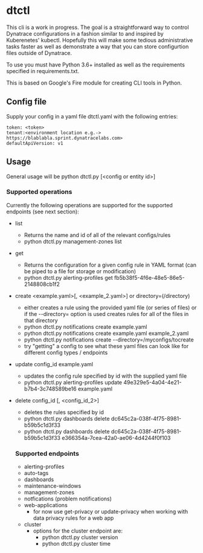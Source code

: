 # dtctl
This cli is a work in progress. The goal is a straightforward way to control Dynatrace configurations in a fashion similar to and inspired by Kuberenetes' kubectl. Hopefully this will make some tedious administrative tasks faster as well as demonstrate a way that you can store configurtion files outside of Dynatrace.

To use you must have Python 3.6+ installed as well as the requirements specified in requirements.txt.

This is based on Google's Fire module for creating CLI tools in Python.

## Config file
Supply your config in a yaml file dtctl.yaml with the following entries:
```
token: <token>
tenant:<environment location e.g.-> https://blablabla.sprint.dynatracelabs.com>
defaultApiVersion: v1
```
## Usage
General usage will be python dtctl.py <endpoint> <operation> [\<config or entity id>]
### Supported operations
Currently the following operations are supported for the supported endpoints (see next section):
* list
  - Returns the name and id of all of the relevant configs/rules
  - python dtctl.py management-zones list
* get <id>
  - Returns the configuration for a given config rule in YAML format (can be piped to a file for storage or modification)
  - python dtctl.py alerting-profiles get fb5b38f5-4f6e-48e5-86e5-2148808cb1f2
* create <example.yaml>[, <example_2.yaml>] or directory=(/directory)
  - either creates a rule using the provided yaml file (or series of files) or if the --directory= option is used creates rules for all of the files in that directory
  - python dtctl.py notifications create example.yaml
  - python dtctl.py notifications create example.yaml example_2.yaml
  - python dtctl.py notifications create --directory=/myconfigs/tocreate
  - try "getting" a config to see what these yaml files can look like for different config types / endpoints
* update config_id example.yaml
  - updates the config rule specified by id with the supplied yaml file
  - python dtctl.py alerting-profiles update 49e329e5-4a04-4e21-b7b4-3c748589be16 example.yaml
* delete config_id [, <config_id_2>]
  - deletes the rules specified by id
  - python dtctl.py dashboards delete dc645c2a-038f-4f75-8981-b59b5c1d3f33
  - python dtctl.py dashboards delete dc645c2a-038f-4f75-8981-b59b5c1d3f33 e366354a-7cea-42a0-ae06-4d4244f0f103
  
  ### Supported endpoints
  * alerting-profiles
  * auto-tags
  * dashboards
  * maintenance-windows
  * management-zones
  * notfications (problem notifications)
  * web-applications
    - for now use get-privacy or update-privacy when working with data privacy rules for a web app
  * cluster
    - options for the cluster endpoint are:
      - python dtctl.py cluster version
      - python dtctl.py cluster time

